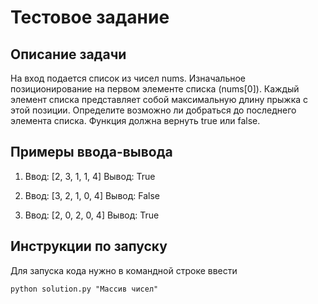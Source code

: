 # Тестовое задание

## Описание задачи

На вход подается список из чисел nums. Изначальное позиционирование на первом элементе списка (nums[0]). Каждый элемент списка представляет собой максимальную длину прыжка с этой позиции. Определите возможно ли добраться до последнего элемента списка. Функция должна вернуть true или false.

## Примеры ввода-вывода

1. Ввод: [2, 3, 1, 1, 4]
   Вывод: True

2. Ввод: [3, 2, 1, 0, 4]
   Вывод: False

3. Ввод: [2, 0, 2, 0, 4]
   Вывод: True

## Инструкции по запуску

Для запуска кода нужно в командной строке ввести 
``` shell
python solution.py "Массив чисел"
```